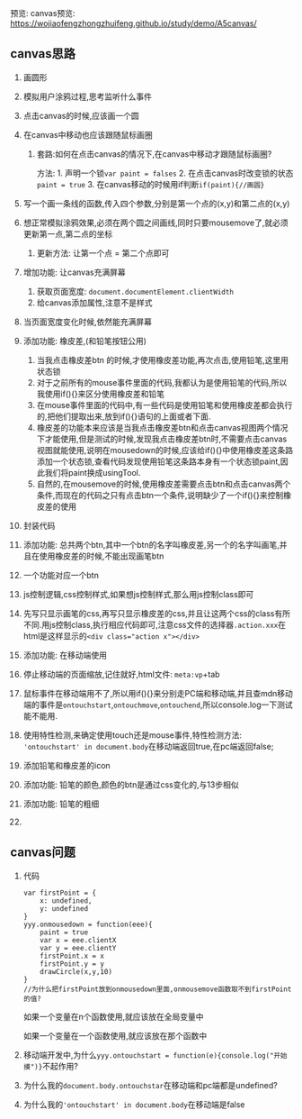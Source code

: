 预览: canvas预览: https://wojiaofengzhongzhuifeng.github.io/study/demo/A5canvas/

## canvas思路

1. 画圆形

2. 模拟用户涂鸦过程,思考监听什么事件

3. 点击canvas的时候,应该画一个圆

4. 在canvas中移动也应该跟随鼠标画圈

   1. 套路:如何在点击canvas的情况下,在canvas中移动才跟随鼠标画圈?

      方法: 1. 声明一个锁`var paint = falses` 2. 在点击canvas时改变锁的状态`paint = true` 3. 在canvas移动的时候用if判断`if(paint){//画圆}`

5. 写一个画一条线的函数,传入四个参数,分别是第一个点的(x,y)和第二点的(x,y)

6. 想正常模拟涂鸦效果,必须在两个圆之间画线,同时只要mousemove了,就必须更新第一点,第二点的坐标

   1. 更新方法: 让第一个点 = 第二个点即可

7. 增加功能: 让canvas充满屏幕

   1. 获取页面宽度: `document.documentElement.clientWidth`
   2. 给canvas添加属性,注意不是样式

8. 当页面宽度变化时候,依然能充满屏幕

9. 添加功能: 橡皮差,(和铅笔按钮公用)

   1. 当我点击橡皮差btn 的时候,才使用橡皮差功能,再次点击,使用铅笔,这里用状态锁
   2. 对于之前所有的mouse事件里面的代码,我都认为是使用铅笔的代码,所以我使用if(){}来区分使用橡皮差和铅笔
   3. 在mouse事件里面的代码中,有一些代码是使用铅笔和使用橡皮差都会执行的,把他们提取出来,放到if(){}语句的上面或者下面.
   4. 橡皮差的功能本来应该是当我点击橡皮差btn和点击canvas视图两个情况下才能使用,但是测试的时候,发现我点击橡皮差btn时,不需要点击canvas视图就能使用,说明在mousedown的时候,应该给if(){}中使用橡皮差这条路添加一个状态锁,查看代码发现使用铅笔这条路本身有一个状态锁paint,因此我们将paint换成usingTool.
   5. 自然的,在mousemove的时候,使用橡皮差需要点击btn和点击canvas两个条件,而现在的代码之只有点击btn一个条件,说明缺少了一个if(){}来控制橡皮差的使用

10. 封装代码

11. 添加功能: 总共两个btn,其中一个btn的名字叫橡皮差,另一个的名字叫画笔,并且在使用橡皮差的时候,不能出现画笔btn

12. 一个功能对应一个btn

13. js控制逻辑,css控制样式,如果想js控制样式,那么用js控制class即可
   3. 先写只显示画笔的css,再写只显示橡皮差的css,并且让这两个css的class有所不同.用js控制class,执行相应代码即可,注意css文件的选择器`.action.xxx`在html是这样显示的`<div class="action x"></div>`

14. 添加功能: 在移动端使用

15. 停止移动端的页面缩放,记住就好,html文件: `meta:vp`+tab

16. 鼠标事件在移动端用不了,所以用if(){}来分别走PC端和移动端,并且查mdn移动端的事件是`ontouchstart`,`ontouchmove`,`ontouchend`,所以console.log一下测试能不能用.

17. 使用特性检测,来确定使用touch还是mouse事件,特性检测方法: `'ontouchstart' in document.body`在移动端返回true,在pc端返回false;

18. 添加铅笔和橡皮差的icon

19. 添加功能: 铅笔的颜色,颜色的btn是通过css变化的,与13步相似

20. 添加功能: 铅笔的粗细

21. ​


## canvas问题

1. 代码

   ```
   var firstPoint = {
       x: undefined,
       y: undefined
   }
   yyy.onmousedown = function(eee){
       paint = true
       var x = eee.clientX
       var y = eee.clientY
       firstPoint.x = x
       firstPoint.y = y    
       drawCircle(x,y,10)
   }
   //为什么把firstPoint放到onmousedown里面,onmousemove函数取不到firstPoint的值?
   ```

   如果一个变量在n个函数使用,就应该放在全局变量中

   如果一个变量在一个函数使用,就应该放在那个函数中

2. 移动端开发中,为什么`yyy.ontouchstart = function(e){console.log("开始摸")}`不起作用?

3. 为什么我的`document.body.ontouchstar`在移动端和pc端都是undefined?

4. 为什么我的`'ontouchstart' in document.body`在移动端是false
